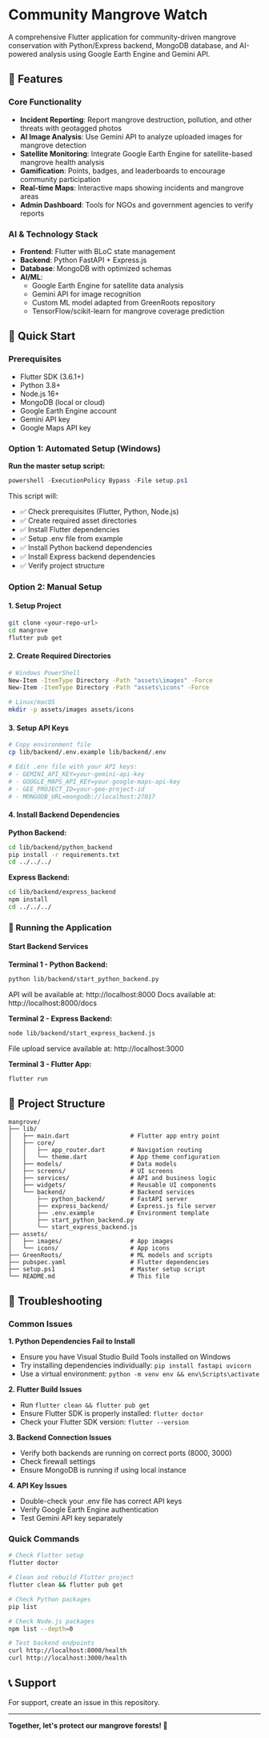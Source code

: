 # Community Mangrove Watch

A comprehensive Flutter application for community-driven mangrove conservation with Python/Express backend, MongoDB database, and AI-powered analysis using Google Earth Engine and Gemini API.

## 🌿 Features

### Core Functionality
- **Incident Reporting**: Report mangrove destruction, pollution, and other threats with geotagged photos
- **AI Image Analysis**: Use Gemini API to analyze uploaded images for mangrove detection
- **Satellite Monitoring**: Integrate Google Earth Engine for satellite-based mangrove health analysis
- **Gamification**: Points, badges, and leaderboards to encourage community participation
- **Real-time Maps**: Interactive maps showing incidents and mangrove areas
- **Admin Dashboard**: Tools for NGOs and government agencies to verify reports

### AI & Technology Stack
- **Frontend**: Flutter with BLoC state management
- **Backend**: Python FastAPI + Express.js
- **Database**: MongoDB with optimized schemas
- **AI/ML**: 
  - Google Earth Engine for satellite data analysis
  - Gemini API for image recognition
  - Custom ML model adapted from GreenRoots repository
  - TensorFlow/scikit-learn for mangrove coverage prediction

## 🚀 Quick Start

### Prerequisites
- Flutter SDK (3.6.1+)
- Python 3.8+
- Node.js 16+
- MongoDB (local or cloud)
- Google Earth Engine account
- Gemini API key
- Google Maps API key

### Option 1: Automated Setup (Windows)

**Run the master setup script:**
```powershell
powershell -ExecutionPolicy Bypass -File setup.ps1
```

This script will:
- ✅ Check prerequisites (Flutter, Python, Node.js)
- ✅ Create required asset directories
- ✅ Install Flutter dependencies
- ✅ Setup .env file from example
- ✅ Install Python backend dependencies
- ✅ Install Express backend dependencies
- ✅ Verify project structure

### Option 2: Manual Setup

#### 1. Setup Project
```bash
git clone <your-repo-url>
cd mangrove
flutter pub get
```

#### 2. Create Required Directories
```bash
# Windows PowerShell
New-Item -ItemType Directory -Path "assets\images" -Force
New-Item -ItemType Directory -Path "assets\icons" -Force

# Linux/macOS
mkdir -p assets/images assets/icons
```

#### 3. Setup API Keys
```bash
# Copy environment file
cp lib/backend/.env.example lib/backend/.env

# Edit .env file with your API keys:
# - GEMINI_API_KEY=your-gemini-api-key
# - GOOGLE_MAPS_API_KEY=your-google-maps-api-key
# - GEE_PROJECT_ID=your-gee-project-id
# - MONGODB_URL=mongodb://localhost:27017
```

#### 4. Install Backend Dependencies

**Python Backend:**
```bash
cd lib/backend/python_backend
pip install -r requirements.txt
cd ../../../
```

**Express Backend:**
```bash
cd lib/backend/express_backend
npm install
cd ../../../
```

### 🚀 Running the Application

#### Start Backend Services

**Terminal 1 - Python Backend:**
```bash
python lib/backend/start_python_backend.py
```
API will be available at: http://localhost:8000
Docs available at: http://localhost:8000/docs

**Terminal 2 - Express Backend:**
```bash
node lib/backend/start_express_backend.js
```
File upload service available at: http://localhost:3000

**Terminal 3 - Flutter App:**
```bash
flutter run
```

## 📁 Project Structure

```
mangrove/
├── lib/
│   ├── main.dart                 # Flutter app entry point
│   ├── core/
│   │   ├── app_router.dart       # Navigation routing
│   │   └── theme.dart            # App theme configuration
│   ├── models/                   # Data models
│   ├── screens/                  # UI screens
│   ├── services/                 # API and business logic
│   ├── widgets/                  # Reusable UI components
│   └── backend/                  # Backend services
│       ├── python_backend/       # FastAPI server
│       ├── express_backend/      # Express.js file server
│       ├── .env.example          # Environment template
│       ├── start_python_backend.py
│       └── start_express_backend.js
├── assets/
│   ├── images/                   # App images
│   └── icons/                    # App icons
├── GreenRoots/                   # ML models and scripts
├── pubspec.yaml                  # Flutter dependencies
├── setup.ps1                     # Master setup script
└── README.md                     # This file
```

## 🔧 Troubleshooting

### Common Issues

**1. Python Dependencies Fail to Install**
- Ensure you have Visual Studio Build Tools installed on Windows
- Try installing dependencies individually: `pip install fastapi uvicorn`
- Use a virtual environment: `python -m venv env && env\Scripts\activate`

**2. Flutter Build Issues**
- Run `flutter clean && flutter pub get`
- Ensure Flutter SDK is properly installed: `flutter doctor`
- Check your Flutter SDK version: `flutter --version`

**3. Backend Connection Issues**
- Verify both backends are running on correct ports (8000, 3000)
- Check firewall settings
- Ensure MongoDB is running if using local instance

**4. API Key Issues**
- Double-check your .env file has correct API keys
- Verify Google Earth Engine authentication
- Test Gemini API key separately

### Quick Commands

```bash
# Check Flutter setup
flutter doctor

# Clean and rebuild Flutter project
flutter clean && flutter pub get

# Check Python packages
pip list

# Check Node.js packages
npm list --depth=0

# Test backend endpoints
curl http://localhost:8000/health
curl http://localhost:3000/health
```

## 📞 Support

For support, create an issue in this repository.

---

**Together, let's protect our mangrove forests! 🌿**
